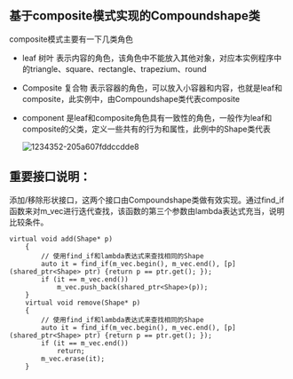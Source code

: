 ## 基于composite模式实现的Compoundshape类

composite模式主要有一下几类角色

- leaf 树叶
   表示内容的角色，该角色中不能放入其他对象，对应本实例程序中的triangle、square、rectangle、trapezium、round

- Composite 复合物
   表示容器的角色，可以放入小容器和内容，也就是leaf和composite，此实例中，由Compoundshape类代表composite

- component
   是leaf和composite角色具有一致性的角色，一般作为leaf和composite的父类，定义一些共有的行为和属性，此例中的Shape类代表

  ![1234352-205a607fddccdde8](C:\Users\16583\Desktop\1234352-205a607fddccdde8.webp)

## 重要接口说明：

添加/移除形状接口，这两个接口由Compoundshape类做有效实现。通过find_if函数来对m_vec进行迭代查找，该函数的第三个参数由lambda表达式充当，说明比较条件。

```
virtual void add(Shape* p)
	{
		// 使用find_if和lambda表达式来查找相同的Shape
		auto it = find_if(m_vec.begin(), m_vec.end(), [p](shared_ptr<Shape> ptr) {return p == ptr.get(); });
		if (it == m_vec.end())
			m_vec.push_back(shared_ptr<Shape>(p));
	}
	virtual void remove(Shape* p)
	{
		// 使用find_if和lambda表达式来查找相同的Shape
		auto it = find_if(m_vec.begin(), m_vec.end(), [p](shared_ptr<Shape> ptr) {return p == ptr.get(); });
		if (it == m_vec.end()) 
			return;
		m_vec.erase(it);
	}
```

